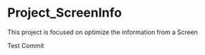 # Project_ScreenInfo
 This project is focused on optimize the information from a Screen

 Test Commit
